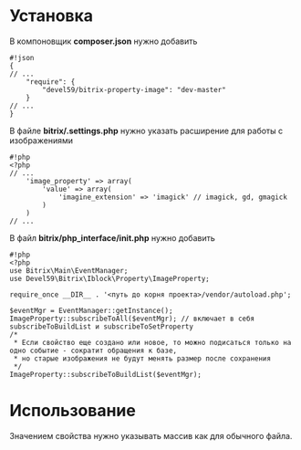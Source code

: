 # Установка #

В компоновщик **composer.json** нужно добавить

```
#!json
{
// ...
    "require": {
        "devel59/bitrix-property-image": "dev-master"
    }
// ...
}
```
В файле **bitrix/.settings.php** нужно указать расширение для работы с изображениями

```
#!php
<?php
// ...
    'image_property' => array(
        'value' => array(
            'imagine_extension' => 'imagick' // imagick, gd, gmagick
        )
    )
// ...
```
В файл **bitrix/php_interface/init.php** нужно добавить

```
#!php
<?php
use Bitrix\Main\EventManager;
use Devel59\Bitrix\Iblock\Property\ImageProperty;

require_once __DIR__ . '<путь до корня проекта>/vendor/autoload.php';

$eventMgr = EventManager::getInstance();
ImageProperty::subscribeToAll($eventMgr); // включает в себя subscribeToBuildList и subscribeToSetProperty
/*
 * Если свойство еще создано или новое, то можно подисаться только на одно событие - сократит обращения к базе,
 * но старые изображения не будут менять размер после сохранения
 */
ImageProperty::subscribeToBuildList($eventMgr);
```

# Использование #

Значением свойства нужно указывать массив как для обычного файла.